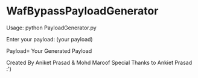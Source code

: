 # WafBypassPayloadGenerator
Usage: python PayloadGenerator.py

Enter your payload: (your payload)

Payload= Your Generated Payload


Created By Aniket Prasad & Mohd Maroof
Special Thanks to Ankiet Prasad :')
